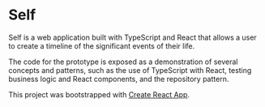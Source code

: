# Self

Self is a web application built with TypeScript and React that allows a user to create a timeline of
the significant events of their life.

The code for the prototype is exposed as a demonstration of several concepts and patterns, such as
the use of TypeScript with React, testing business logic and React components, and the repository
pattern.

This project was bootstrapped with
[Create React App](https://github.com/facebookincubator/create-react-app).
